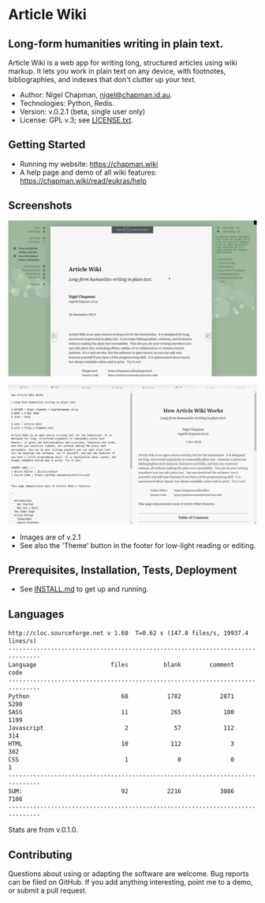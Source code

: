 # Article Wiki

## Long-form humanities writing in plain text.

Article Wiki is a web app for writing long, structured articles using wiki
markup. It lets you work in plain text on any device, with footnotes,
bibliographies, and indexes that don't clutter up your text.

* Author: Nigel Chapman, nigel@chapman.id.au.
* Technologies: Python, Redis.
* Version: v.0.2.1 (beta, single user only)
* License: GPL v.3; see [LICENSE.txt](LICENSE.txt).


## Getting Started 

* Running my website: https://chapman.wiki
* A help page and demo of all wiki features: https://chapman.wiki/read/eukras/help


## Screenshots

![Article screenshot](media/screenshots/article.png)

![Editor screenshot](media/screenshots/editor.png)

* Images are of v.2.1
* See also the 'Theme' button in the footer for low-light reading or editing.


## Prerequisites, Installation, Tests, Deployment

* See [INSTALL.md](INSTALL.md) to get up and running.


## Languages

```
http://cloc.sourceforge.net v 1.60  T=0.62 s (147.8 files/s, 19937.4 lines/s)
-------------------------------------------------------------------------------
Language                     files          blank        comment           code
-------------------------------------------------------------------------------
Python                          68           1782           2871           5290
SASS                            11            265            100           1199
Javascript                       2             57            112            314
HTML                            10            112              3            302
CSS                              1              0              0              1
-------------------------------------------------------------------------------
SUM:                            92           2216           3086           7106
-------------------------------------------------------------------------------
```

Stats are from v.0.1.0.


## Contributing

Questions about using or adapting the software are welcome.  Bug reports can be
filed on GitHub. If you add anything interesting, point me to a demo, or submit
a pull request. 
